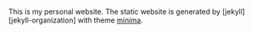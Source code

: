 This is my personal website. The static website is generated by [jekyll][jekyll-organization] with theme [minima](https://github.com/jekyll/minima).
